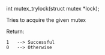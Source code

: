 int mutex_trylock(struct mutex *lock);

Tries to acquire the given mutex

Return:

	1	--> Successful
	0	--> Otherwise

